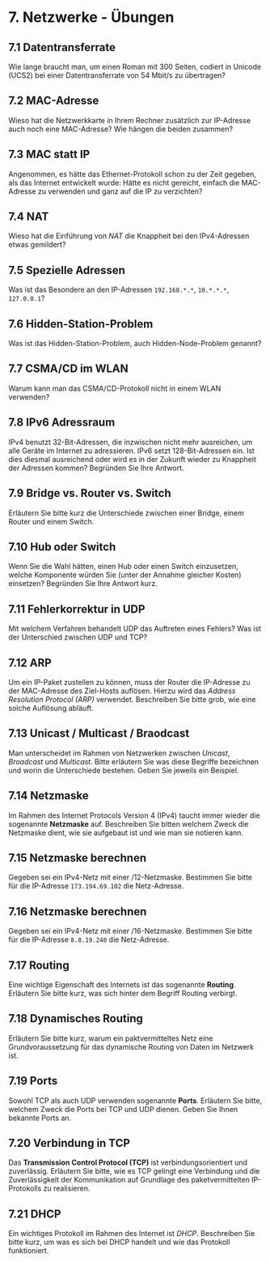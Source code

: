 # 7. Netzwerke - Übungen

## 7.1 Datentransferrate
Wie lange braucht man, um einen Roman mit 300 Seiten, codiert in Unicode (UCS2) bei einer Datentransferrate von 54 Mbit/s zu übertragen?


## 7.2 MAC-Adresse
Wieso hat die Netzwerkkarte in Ihrem Rechner zusätzlich zur IP-Adresse auch noch eine MAC-Adresse? Wie hängen die beiden zusammen? 


## 7.3 MAC statt IP
Angenommen, es hätte das Ethernet-Protokoll schon zu der Zeit gegeben, als das Internet entwickelt wurde: Hätte es nicht gereicht, einfach die MAC-Adresse zu verwenden und ganz auf die IP zu verzichten?


## 7.4 NAT
Wieso hat die Einführung von *NAT* die Knappheit bei den IPv4-Adressen etwas gemildert?


## 7.5 Spezielle Adressen
Was ist das Besondere an den IP-Adressen `192.168.*.*`, `10.*.*.*`, `127.0.0.1`?


## 7.6 Hidden-Station-Problem
Was ist das Hidden-Station-Problem, auch Hidden-Node-Problem genannt?


## 7.7 CSMA/CD im WLAN
Warum kann man das CSMA/CD-Protokoll nicht in einem WLAN verwenden?


## 7.8 IPv6 Adressraum
IPv4 benutzt 32-Bit-Adressen, die inzwischen nicht mehr ausreichen, um alle Geräte im Internet zu adressieren. IPv6 setzt 128-Bit-Adressen ein. Ist dies diesmal ausreichend oder wird es in der Zukunft wieder zu Knappheit der Adressen kommen? Begründen Sie Ihre Antwort.


## 7.9 Bridge vs. Router vs. Switch
Erläutern Sie bitte kurz die Unterschiede zwischen einer Bridge, einem Router und einem Switch.


## 7.10 Hub oder Switch
Wenn Sie die Wahl hätten, einen Hub oder einen Switch einzusetzen, welche Komponente würden Sie (unter der Annahme gleicher Kosten) einsetzen? Begründen Sie Ihre Antwort kurz.


## 7.11 Fehlerkorrektur in UDP
Mit welchem Verfahren behandelt UDP das Auftreten eines Fehlers? Was ist der Unterschied zwischen UDP und TCP?


## 7.12 ARP
Um ein IP-Paket zustellen zu können, muss der Router die IP-Adresse zu der MAC-Adresse des Ziel-Hosts auflösen. Hierzu wird das *Address Resolution Protocol (ARP)* verwendet. Beschreiben Sie bitte grob, wie eine solche Auflösung abläuft.


## 7.13 Unicast / Multicast / Braodcast
Man unterscheidet im Rahmen von Netzwerken zwischen *Unicast*, *Broadcast* und *Multicast*. Bitte erläutern Sie was diese Begriffe bezeichnen und worin die Unterschiede bestehen. Geben Sie jeweils ein Beispiel.


## 7.14 Netzmaske
Im Rahmen des Internet Protocols Version 4 (IPv4) taucht immer wieder die sogenannte __Netzmaske__ auf. Beschreiben Sie bitten welchem Zweck die Netzmaske dient, wie sie aufgebaut ist und wie man sie notieren kann.


## 7.15 Netzmaske berechnen
Gegeben sei ein IPv4-Netz mit einer /12-Netzmaske. Bestimmen Sie bitte für die IP-Adresse `173.194.69.102` die Netz-Adresse.


## 7.16 Netzmaske berechnen
Gegeben sei ein IPv4-Netz mit einer /16-Netzmaske. Bestimmen Sie bitte für die IP-Adresse `8.8.19.240` die Netz-Adresse.


## 7.17 Routing
Eine wichtige Eigenschaft des Internets ist das sogenannte __Routing__. Erläutern Sie bitte kurz, was sich hinter dem Begriff Routing verbirgt.


## 7.18 Dynamisches Routing
Erläutern Sie bitte kurz, warum ein paktvermitteltes Netz eine Grundvoraussetzung für das dynamische Routing von Daten im Netzwerk ist.


## 7.19 Ports
Sowohl TCP als auch UDP verwenden sogenannte __Ports__. Erläutern Sie bitte, welchem Zweck die Ports bei TCP und UDP dienen. Geben Sie Ihnen bekannte Ports an.


## 7.20 Verbindung in TCP
Das __Transmission Control Protocol (TCP)__ ist verbindungsorientiert und zuverlässig. Erläutern Sie bitte, wie es TCP gelingt eine Verbindung und die Zuverlässigkeit der Kommunikation auf Grundlage des paketvermittelten IP-Protokolls zu realisieren.


## 7.21 DHCP
Ein wichtiges Protokoll im Rahmen des Internet ist *DHCP*. Beschreiben Sie bitte kurz, um was es sich bei DHCP handelt und wie das Protokoll funktioniert.


